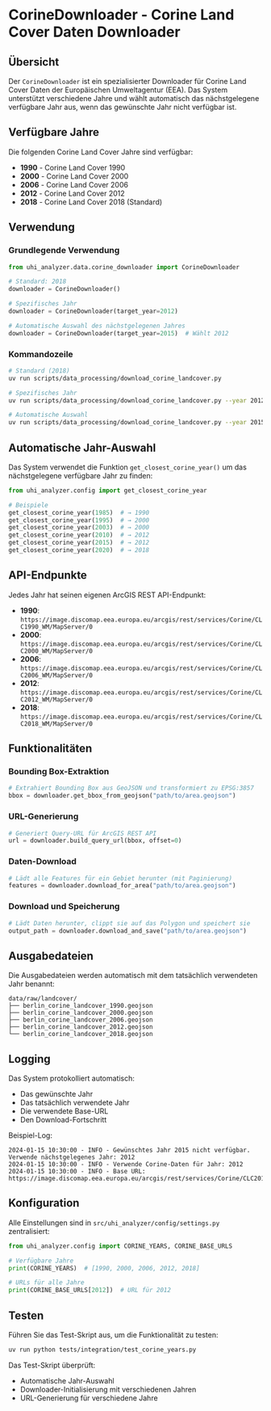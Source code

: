 # CorineDownloader - Corine Land Cover Daten Downloader

## Übersicht

Der `CorineDownloader` ist ein spezialisierter Downloader für Corine Land Cover Daten der Europäischen Umweltagentur (EEA). Das System unterstützt verschiedene Jahre und wählt automatisch das nächstgelegene verfügbare Jahr aus, wenn das gewünschte Jahr nicht verfügbar ist.

## Verfügbare Jahre

Die folgenden Corine Land Cover Jahre sind verfügbar:
- **1990** - Corine Land Cover 1990
- **2000** - Corine Land Cover 2000  
- **2006** - Corine Land Cover 2006
- **2012** - Corine Land Cover 2012
- **2018** - Corine Land Cover 2018 (Standard)

## Verwendung

### Grundlegende Verwendung

```python
from uhi_analyzer.data.corine_downloader import CorineDownloader

# Standard: 2018
downloader = CorineDownloader()

# Spezifisches Jahr
downloader = CorineDownloader(target_year=2012)

# Automatische Auswahl des nächstgelegenen Jahres
downloader = CorineDownloader(target_year=2015)  # Wählt 2012
```

### Kommandozeile

```bash
# Standard (2018)
uv run scripts/data_processing/download_corine_landcover.py

# Spezifisches Jahr
uv run scripts/data_processing/download_corine_landcover.py --year 2012

# Automatische Auswahl
uv run scripts/data_processing/download_corine_landcover.py --year 2015
```

## Automatische Jahr-Auswahl

Das System verwendet die Funktion `get_closest_corine_year()` um das nächstgelegene verfügbare Jahr zu finden:

```python
from uhi_analyzer.config import get_closest_corine_year

# Beispiele
get_closest_corine_year(1985)  # → 1990
get_closest_corine_year(1995)  # → 2000
get_closest_corine_year(2003)  # → 2000
get_closest_corine_year(2010)  # → 2012
get_closest_corine_year(2015)  # → 2012
get_closest_corine_year(2020)  # → 2018
```

## API-Endpunkte

Jedes Jahr hat seinen eigenen ArcGIS REST API-Endpunkt:

- **1990**: `https://image.discomap.eea.europa.eu/arcgis/rest/services/Corine/CLC1990_WM/MapServer/0`
- **2000**: `https://image.discomap.eea.europa.eu/arcgis/rest/services/Corine/CLC2000_WM/MapServer/0`
- **2006**: `https://image.discomap.eea.europa.eu/arcgis/rest/services/Corine/CLC2006_WM/MapServer/0`
- **2012**: `https://image.discomap.eea.europa.eu/arcgis/rest/services/Corine/CLC2012_WM/MapServer/0`
- **2018**: `https://image.discomap.eea.europa.eu/arcgis/rest/services/Corine/CLC2018_WM/MapServer/0`

## Funktionalitäten

### Bounding Box-Extraktion

```python
# Extrahiert Bounding Box aus GeoJSON und transformiert zu EPSG:3857
bbox = downloader.get_bbox_from_geojson("path/to/area.geojson")
```

### URL-Generierung

```python
# Generiert Query-URL für ArcGIS REST API
url = downloader.build_query_url(bbox, offset=0)
```

### Daten-Download

```python
# Lädt alle Features für ein Gebiet herunter (mit Paginierung)
features = downloader.download_for_area("path/to/area.geojson")
```

### Download und Speicherung

```python
# Lädt Daten herunter, clippt sie auf das Polygon und speichert sie
output_path = downloader.download_and_save("path/to/area.geojson")
```

## Ausgabedateien

Die Ausgabedateien werden automatisch mit dem tatsächlich verwendeten Jahr benannt:

```
data/raw/landcover/
├── berlin_corine_landcover_1990.geojson
├── berlin_corine_landcover_2000.geojson
├── berlin_corine_landcover_2006.geojson
├── berlin_corine_landcover_2012.geojson
└── berlin_corine_landcover_2018.geojson
```

## Logging

Das System protokolliert automatisch:
- Das gewünschte Jahr
- Das tatsächlich verwendete Jahr
- Die verwendete Base-URL
- Den Download-Fortschritt

Beispiel-Log:
```
2024-01-15 10:30:00 - INFO - Gewünschtes Jahr 2015 nicht verfügbar. Verwende nächstgelegenes Jahr: 2012
2024-01-15 10:30:00 - INFO - Verwende Corine-Daten für Jahr: 2012
2024-01-15 10:30:00 - INFO - Base URL: https://image.discomap.eea.europa.eu/arcgis/rest/services/Corine/CLC2012_WM/MapServer/0
```

## Konfiguration

Alle Einstellungen sind in `src/uhi_analyzer/config/settings.py` zentralisiert:

```python
from uhi_analyzer.config import CORINE_YEARS, CORINE_BASE_URLS

# Verfügbare Jahre
print(CORINE_YEARS)  # [1990, 2000, 2006, 2012, 2018]

# URLs für alle Jahre
print(CORINE_BASE_URLS[2012])  # URL für 2012
```

## Testen

Führen Sie das Test-Skript aus, um die Funktionalität zu testen:

```bash
uv run python tests/integration/test_corine_years.py
```

Das Test-Skript überprüft:
- Automatische Jahr-Auswahl
- Downloader-Initialisierung mit verschiedenen Jahren
- URL-Generierung für verschiedene Jahre 